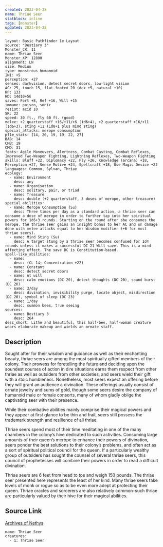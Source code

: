```yaml
---
created: 2023-04-28
name: Thriae Seer
statblock: inline
tags: [monster]
updated: 2023-04-28
---
```

```statblock
layout: Basic Pathfinder 1e Layout
source: "Bestiary 3"
Monster_CR: 11
name: Thriae Seer
Monster_XP: 12800
alignment: LN
size: Medium
type: monstrous humanoid
INI: +5
perception: +27
senses: darkvision, detect secret doors, low-light vision
AC: 25, touch 15, flat-footed 20 (dex +5, natural +10)
HP: 133
HD: 14d10+56
saves: Fort +8, Ref +16, Will +15
immune: poison, sonic
resist: acid 10
SR: 22
speed: 30 ft., fly 60 ft. (good)
melee: +2 quarterstaff +16/+11/+6 (1d6+4), +2 quarterstaff +16/+11 (1d6+3), sting +11 (1d8+1 plus mind sting)
special_attacks: merope consumption
pf1e_stats: [14, 20, 19, 19, 22, 27]
BAB: 14
CMB: 19
CMD: 31
feats: Agile Maneuvers, Alertness, Combat Casting, Combat Reflexes, Improved Two-Weapon Fighting, Lightning Reflexes, Two-Weapon Fighting
skills: Bluff +22, Diplomacy +22, Fly +26, Knowledge (arcana) +18, Perception +27, Sense Motive +24, Spellcraft +18, Use Magic Device +22
languages: Common, Sylvan, Thriae
ecology:
  - name: Environment
    desc: any
  - name: Organisation
    desc: solitary, pair, or triad
  - name: Treasure
    desc: double (+2 quarterstaff, 3 doses of merope, other treasure)
special_abilities:
  - name: Merope Consumption (Su)
    desc: Three times per day as a standard action, a thriae seer can consume a dose of merope in order to further tap into her spiritual powers for 1d6+3 rounds. Starting on the round after she consumes the merope, the thriae seer gains an insight bonus to her AC and on damage done with melee attacks equal to her Wisdom modifier (+6 for most thriae seers).
  - name: Mind Sting (Su)
    desc: A target stung by a thriae seer becomes confused for 1d4 rounds unless it makes a successful DC 21 Will save. This is a mind-affecting effect. The save DC is Constitution-based.
spell-like_abilities:
  - name:
    desc: (CL 14; Concentration +22)
  - name: Constant
    desc: detect secret doors
  - name: At will
    desc: calm emotions (DC 20), detect thoughts (DC 20), sound burst (DC 20)
  - name: 3/day
    desc: divination, invisibility purge, locate object, misdirection (DC 20), symbol of sleep (DC 23)
  - name: 1/day
    desc: summon bees, true seeing
sources:
  - name: Bestiary 3
    desc: 264
desc_short: Lithe and beautiful, this half-bee, half-woman creature wears elaborate makeup and wields an ornate staff.
```
## Description
Sought after for their wisdom and guidance as well as their enchanting beauty, thriae seers are among the most spiritually gifted members of their colony. Their prowess for foretelling the future and deciding upon the soundest courses of action in dire situations earns them respect from other thriae as well as outsiders from other societies, and seers wield their gift with a stoic humbleness. Nonetheless, most seers expect an offering before they will grant an audience a divination. These offerings usually consist of ornate jewelry and sums of gold, though some seers desire the company of humanoid male or female consorts, many of whom gladly oblige the captivating seer with their presence.

While their combative abilities mainly comprise their magical powers and they appear at first glance to be thin and frail, seers still possess the trademark strength and resilience of all thriae.

Thriae seers spend most of their time meditating in one of the many chambers in the colony’s hive dedicated to such activities. Consuming large amounts of their queen’s merope to enhance their powers of divination, seers ponder the best solutions to their colony’s problems, and often act as a sort of spiritual political council for the queen. If a particularly wealthy group of outsiders has sought the counsel of several thriae seers, this council of prophetesses will combine their powers in order to read a difficult divination.

Thriae seers are 6 feet from head to toe and weigh 150 pounds. The thriae seer presented here represents the least of her kind. Many thriae seers take levels of monk or rogue so as to be even more adept at protecting their queen. Thriae oracles and sorcerers are also relatively common-such thriae are particularly valued by their hive for their magical abilities.
## Source Link
[Archives of Nethys](https://aonprd.com/MonsterDisplay.aspx?ItemName=Thriae%20Seer)
```encounter-table
name: Thriae Seer
creatures:
  - 1: Thriae Seer
```
